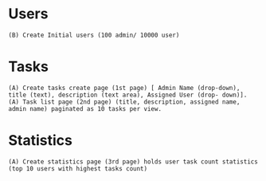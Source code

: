 # Users
    (B) Create Initial users (100 admin/ 10000 user)

# Tasks
    (A) Create tasks create page (1st page) [ Admin Name (drop-down), title (text), description (text area), Assigned User (drop- down)].
    (A) Task list page (2nd page) (title, description, assigned name, admin name) paginated as 10 tasks per view.

# Statistics 
    (A) Create statistics page (3rd page) holds user task count statistics (top 10 users with highest tasks count)